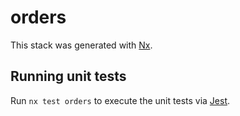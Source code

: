 # orders

This stack was generated with [Nx](https://nx.dev).

## Running unit tests

Run `nx test orders` to execute the unit tests via [Jest](https://jestjs.io).
